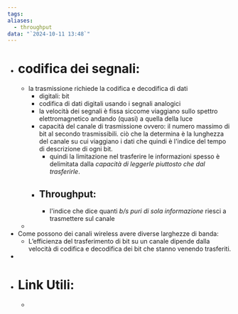 ```yaml
---
tags: 
aliases:
  - throughput
data: "`2024-10-11 13:48`"
---
```

- # codifica dei segnali:
	- la trasmissione richiede la codifica e decodifica di dati 
		- digitali: bit 
		- codifica di dati digitali usando i segnali analogici
		- la velocità dei segnali è fissa siccome viaggiano sullo spettro elettromagnetico andando (quasi) a quella della luce
		- capacità del canale di trasmissione ovvero: il numero massimo di bit al secondo trasmissibili. ciò che la determina è la lunghezza del canale su cui viaggiano i dati che quindi è l'indice del tempo di descrizione di ogni bit.
			- quindi la limitazione nel trasferire le informazioni spesso è delimitata dalla _capacità di leggerle piuttosto che dal trasferirle_. 
		- ## Throughput: 
			- l'indice che dice quanti _b/s puri di sola informazione_ riesci a trasmettere sul canale 
	- 
- Come possono dei canali wireless avere diverse larghezze di banda:
	- L’efficienza del trasferimento di bit su un canale dipende dalla velocità di codifica e decodifica dei bit che stanno venendo trasferiti.
- 
- # Link Utili:
	- 